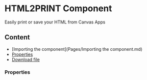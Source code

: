 # HTML2PRINT Component
Easily print or save your HTML from Canvas Apps

## Content

- [Importing the component](Pages/Importing the component.md)
- [Properties](#properties)
- [Download file](#download-file)

### Properties
